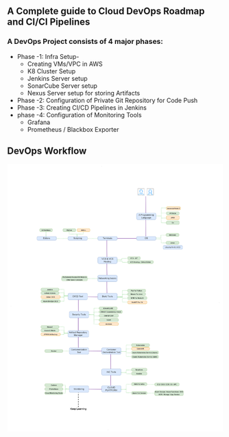 ## A Complete guide to Cloud DevOps Roadmap and CI/CI Pipelines
### A DevOps Project consists of 4 major phases:
* Phase -1: Infra Setup-
  - Creating VMs/VPC in AWS
  - K8 Cluster Setup
  - Jenkins Server setup
  - SonarCube Server setup
  - Nexus Server setup for storing Artifacts
* Phase -2: Configuration of Private Git Repository for Code Push
* Phase -3: Creating CI/CD Pipelines in Jenkins
* phase -4: Configuration of Monitoring Tools
  - Grafana
  - Prometheus / Blackbox Exporter
## DevOps Workflow
![Alt Text](https://github.com/sachinbasyal/Cloud-DevOps-RoadMap/blob/main/DevOps%20RoadMap.png?raw=true)

